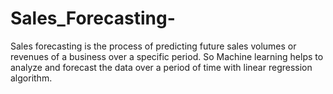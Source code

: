 # Sales_Forecasting-
Sales forecasting is the process of predicting future sales volumes or revenues of a business over a specific period. So Machine learning helps to analyze and forecast the data over a period of time with linear regression algorithm.
